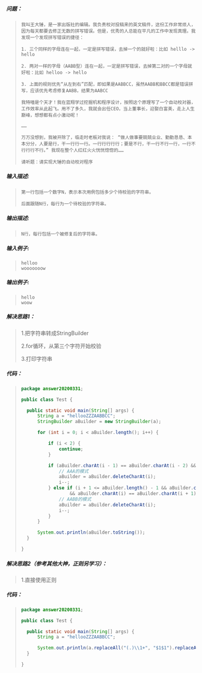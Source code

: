 ##### 问题：

> ```
> 我叫王大锤，是一家出版社的编辑。我负责校对投稿来的英文稿件，这份工作非常烦人，因为每天都要去修正无数的拼写错误。但是，优秀的人总能在平凡的工作中发现真理。我发现一个发现拼写错误的捷径：
> 
> 1. 三个同样的字母连在一起，一定是拼写错误，去掉一个的就好啦：比如 helllo -> hello
> 
> 2. 两对一样的字母（AABB型）连在一起，一定是拼写错误，去掉第二对的一个字母就好啦：比如 helloo -> hello
> 
> 3. 上面的规则优先“从左到右”匹配，即如果是AABBCC，虽然AABB和BBCC都是错误拼写，应该优先考虑修复AABB，结果为AABCC
> 
> 我特喵是个天才！我在蓝翔学过挖掘机和程序设计，按照这个原理写了一个自动校对器，工作效率从此起飞。用不了多久，我就会出任CEO，当上董事长，迎娶白富美，走上人生巅峰，想想都有点小激动呢！
> 
> ……
> 
> 万万没想到，我被开除了，临走时老板对我说： “做人做事要兢兢业业、勤勤恳恳、本本分分，人要是行，干一行行一行。一行行行行行；要是不行，干一行不行一行，一行不行行行不行。” 我现在整个人红红火火恍恍惚惚的……
> 
> 请听题：请实现大锤的自动校对程序
> ```

##### **输入描述:**

> ```
> 第一行包括一个数字N，表示本次用例包括多少个待校验的字符串。
> 
> 后面跟随N行，每行为一个待校验的字符串。
> ```

##### **输出描述:**

> ```
> N行，每行包括一个被修复后的字符串。
> ```

##### **输入例子:**

> ```
> helloo
> wooooooow
> ```

##### **输出例子:**

> ```
> hello
> woow
> ```

##### 解决思路1：

> 1.把字符串转成StringBuilder
>
> 2.for循环，从第三个字符开始校验
>
> 3.打印字符串

##### 代码：

> ```java
> package answer20200331;
> 
> public class Test {
> 
> 	public static void main(String[] args) {
> 		String a = "hellooZZZAABBCC";
> 		StringBuilder aBuilder = new StringBuilder(a);
> 
> 		for (int i = 0; i < aBuilder.length(); i++) {
> 
> 			if (i < 2) {
> 				continue;
> 			}
> 
> 			if (aBuilder.charAt(i - 1) == aBuilder.charAt(i - 2) && aBuilder.charAt(i - 2) == aBuilder.charAt(i)) {
> 				// AAA的模式
> 				aBuilder = aBuilder.deleteCharAt(i);
> 				i--;
> 			} else if (i + 1 <= aBuilder.length() - 1 && aBuilder.charAt(i - 1) == aBuilder.charAt(i - 2)
> 					&& aBuilder.charAt(i) == aBuilder.charAt(i + 1)) {
> 				// AABB的模式
> 				aBuilder = aBuilder.deleteCharAt(i);
> 				i--;
> 			}
> 		}
> 
> 		System.out.println(aBuilder.toString());
> 	}
> 
> }
> ```

##### 解决思路2（参考其他大神，正则另学习）：

> 1.直接使用正则

##### 代码：

> ```java
> package answer20200331;
> 
> public class Test {
> 
> 	public static void main(String[] args) {
> 		String a = "hellooZZZAABBCC";
> 
> 		System.out.println(a.replaceAll("(.)\\1+", "$1$1").replaceAll("(.)\\1(.)\\2", "$1$1$2"));
> 	}
> 
> }
> ```

